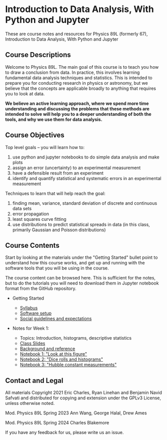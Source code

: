# Introduction to Data Analysis, With Python and Jupyter

These are course notes and resources for Physics 89L (formerly 67), Introduction to Data Analysis, With Python and Jupyter

## Course Descriptions

Welcome to Physics 89L.   The main goal of this course is to teach you how to draw a conclusion from data. In practice, this involves learning fundamental data analysis techniques and statistics. This is intended to prepare you for conducting research in physics or astronomy, but we believe that the concepts are applicable broadly to anything that requires you to look at data.

**We believe an active learning approach, where we spend more time understanding and discussing the problems that these methods are intended to solve will help you to a deeper understanding of both the tools, and why we use them for data analysis.**

## Course Objectives

Top level goals – you will learn how to:

  1. use python and jupyter notebooks to do simple data analysis and make plots
  2. assign an error (uncertainty) to an experimental measurement
  3. have a defensible result from an experiment
  4. identify and quantify statistical and systematic errors in an experimental measurement

Techniques to learn that will help reach the goal:

  1. finding mean, variance, standard deviation of discrete and continuous data sets
  2. error propagation
  3. least squares curve fitting
  4. use distributions to predict statistical spreads in data (in this class, primarily Gaussian and Poisson distributions)

## Course Contents

Start by looking at the materials under the "Getting Started" bullet
point to understand how this course works, and get up and running with
the software tools that you will be using in the course.

The course content can be browsed here.
This is sufficient for the notes, but to do the tutorials you will need to download them in Jupyter notebook format from the GitHub repository.

* Getting Started
  * [Syllabus](syllabus.md)
  * [Software setup](setup.md)
  * [Social guidelines and expectations](social.md)

* Notes for Week 1: 
  * Topics: Introduction, histograms, descriptive statistics
  * [Class Slides](https://docs.google.com/presentation/d/1-2M-i95LXN52ITT8sPhmdf3X70oElrMdfY2MidHfghM/edit?usp=sharing)
  * [Background and reference](Week1.md)
  * [Notebook 1: "Look at this figure"](https://github.com/KIPAC/Physics89L/blob/main/nb/01_01_Look%20At%20This%20Figure.ipynb)
  * [Notebook 2: "Dice rolls and histograms"](https://github.com/KIPAC/Physics89L/blob/main/nb/01_02_Dice_Rolls_and_Histograms.ipynb)
  * [Notebook 3: "Hubble constant measurements"](https://github.com/KIPAC/Physics89L/blob/main/nb/01_03_Hubble_Measurements.ipynb)

<!---
* Notes for Week 2: 
  * Topics: Weighted averages and Poisson statistics
  * [Background and reference](Week2.md)
  * [Notebook 1: "Hubble constant uncertainties"](https://github.com/KIPAC/Physics89L/blob/main/nb/02_01_Hubble_Constant_Uncertainties.ipynb)
  * [Notebook 2: "Counting muons"](https://github.com/KIPAC/Physics89L/blob/main/nb/02_02_Counting_Muons.ipynb)
--->

<!---
* Notes for Week 3: 
  * Topics: Error propagation
  * [Background and reference](Week3.md)
  * [Notebook 1: "Propagation of errors"](https://github.com/KIPAC/Physics89L/blob/main/nb/03_01_Propagation_of_errors.ipynb)
  * [Notebook 2: "More propagation of errors"](https://github.com/KIPAC/Physics89L/blob/main/nb/03_02_More_Error_Propagation.ipynb)
--->

<!---
* Notes for Week 4: 
  * Topics: Gaussians and p-values
  * [Background and reference](Week4.md)
  * [Notebook 1: "Let's make a Gaussian"](https://github.com/KIPAC/Physics89L/blob/main/nb/04_01_Lets_Make_A_Gaussian.ipynb)
  * [Notebook 2: "Vela pulsar"](https://github.com/KIPAC/Physics89L/blob/main/nb/04_02_Vela_Pulsar.ipynb)
--->
  
<!---
* Notes for Week 5: 
  * Topics: Covariance, correlation, chi-square fitting
  * [Background and reference](Week5.md)
  * [Notebook 1: "Correlations"](https://github.com/KIPAC/Physics89L/blob/main/nb/05_01_Correlations.ipynb)
  * [Notebook 2: "Fitting a line to data"](https://github.com/KIPAC/Physics89L/blob/main/nb/05_02_Fitting_A_Line_to_Data.ipynb)
--->

<!---
* Notes for Week 6: 
  * Topics: Minimizers and fitting
  * [Background and reference](Week6.md)
  * [Notebook 1: "Optimizing a fit and how to do it wrong"](https://github.com/KIPAC/Physics89L/blob/main/nb/06_01_Optimizing_a_fit_and_how_to_do_it_wrong.ipynb)
  * [Notebook 2: "SDSS Spectra"](https://github.com/KIPAC/Physics89L/blob/main/nb/06_02_SDSS_Spectra.ipynb)
--->

<!---
* Notes for Week 7: 
  * Topics: Data selection, efficiency, leakage, and rare event searches
  * [Background and reference](Week7.md)
  * [Notebook 1: "Optimizing selections"](https://github.com/KIPAC/Physics89L/blob/main/nb/07_01_Cuts_Acceptance_Leakage.ipynb)
  * [Notebook 2: "Performing a dark matter search"](https://github.com/KIPAC/Physics89L/blob/main/nb/07_02_Performing_a_Dark_Matter_Search.ipynb)
--->

<!---
* Notes for Week 8: 
  * Topics: Frequency analysis
  * [Background and reference](Week8.md)
  * [Notebook 1: "Introduction to Fourier Analysis"](https://github.com/KIPAC/Physics89L/blob/main/nb/08_01_Intro_Fourier_Analysis.ipynb)
  * [Notebook 2: "Ripples in 2D Electron Gas"](https://github.com/KIPAC/Physics89L/blob/main/nb/08_02_Ripples_in_2D_Electron_Gas.ipynb)
--->

<!---
* Final Projects:
  * [Overview](Projects.md)
--->

## Contact and Legal

All materials Copyright 2021 Eric Charles, Ryan Linehan and Benjamin
Navid Safvati and distributed for copying and extension under the
GPLv3 License, unless otherwise noted.

Mod. Physics 89L Spring 2023 Ann Wang, George Halal, Drew Ames

Mod. Physics 89L Spring 2024 Charles Blakemore

If you have any feedback for us, please write us an issue.

<!--  LocalWords:  jupyter setup.md Linehan
 -->
